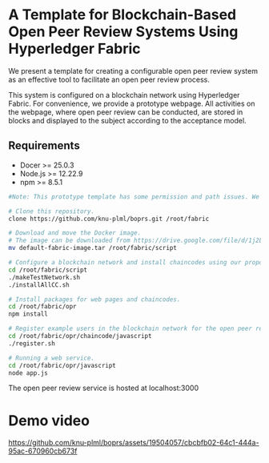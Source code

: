 # A Template for Blockchain-Based Open Peer Review Systems Using Hyperledger Fabric

We present a template for creating a configurable open peer review system as an effective tool to facilitate an open peer review process.

This system is configured on a blockchain network using Hyperledger Fabric. For convenience, we provide a prototype webpage. All activities on the webpage, where open peer review can be conducted, are stored in blocks and displayed to the subject according to the acceptance model.

## Requirements
  - Docer >= 25.0.3
  - Node.js >= 12.22.9
  - npm >= 8.5.1

```bash
#Note: This prototype template has some permission and path issues. We hope you to run it as the root user from the root directory.

# Clone this repository.
clone https://github.com/knu-plml/boprs.git /root/fabric

# Download and move the Docker image.
# The image can be downloaded from https://drive.google.com/file/d/1j2Lxy8hGwuQtmAmnh6cojll7hR3O2Tiv/view?usp=sharing.
mv default-fabric-image.tar /root/fabric/script

# Configure a blockchain network and install chaincodes using our proposed template.
cd /root/fabric/script
./makeTestNetwork.sh
./installAllCC.sh

# Install packages for web pages and chaincodes.
cd /root/fabric/opr
npm install

# Register example users in the blockchain network for the open peer review.
cd /root/fabric/opr/chaincode/javascript
./register.sh

# Running a web service.
cd /root/fabric/opr/javascript
node app.js
```

The open peer review service is hosted at localhost:3000

# Demo video
https://github.com/knu-plml/boprs/assets/19504057/cbcbfb02-64c1-444a-95ac-670960cb673f

